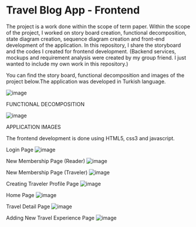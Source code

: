 # Travel Blog App - Frontend 

The project is a work done within the scope of term paper. Within the scope of the project, I worked on story board creation, functional decomposition, state diagram creation, sequence diagram creation and front-end development of the application. In this repository, I share the storyboard and the codes I created for frontend development.
(Backend services, mockups and requirement analysis were created by my group friend. I just wanted to include my own work in this repository.)


You can find the story board, functional decomposition and images of the project below.The application was developed in Turkish language.

![image](https://user-images.githubusercontent.com/34946067/151701909-7de3553d-fb3d-4d2f-9e27-82612e2d3bbd.png)


FUNCTIONAL DECOMPOSITION

![image](https://user-images.githubusercontent.com/34946067/151702429-5b3e6fad-222b-46b5-be89-170f48cf385e.png)


APPLICATION IMAGES

The frontend development is done using HTML5, css3 and javascript.

Login Page
![image](https://user-images.githubusercontent.com/34946067/151701630-8438a1f0-f3d7-470d-a75a-fb6bab5d51e4.png)

New Membership Page (Reader)
![image](https://user-images.githubusercontent.com/34946067/151701648-34693e70-b65a-47d6-8e40-381bc2d7b3a7.png)

New Membership Page (Traveler)
![image](https://user-images.githubusercontent.com/34946067/151701659-46560a7f-2b14-4c51-905a-889e5fe67cea.png)

Creating Traveler Profile Page
![image](https://user-images.githubusercontent.com/34946067/151701666-b4d26836-a44e-4e76-8c9f-b7489c03a668.png)

Home Page
![image](https://user-images.githubusercontent.com/34946067/151701674-69db721b-93e1-49f3-9de2-6e901ebfe8e9.png)

Travel Detail Page
![image](https://user-images.githubusercontent.com/34946067/151701685-53802723-5d9a-4b60-9f5b-bfb9b6e144f2.png)

Adding New Travel Experience Page
![image](https://user-images.githubusercontent.com/34946067/151701692-c622567d-c177-410e-883e-b183430b30df.png)
